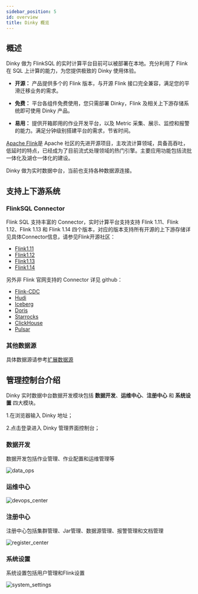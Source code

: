 ```yaml
---
sidebar_position: 5
id: overview
title: Dinky 概览
---
```



## 概述

Dinky 做为 FlinkSQL 的实时计算平台目前可以被部署在本地。充分利用了 Flink 在 SQL 上计算的能力，为您提供极致的 Dinky 使用体验。

- **开源：** 产品提供多个的 Flink 版本，与开源 Flink 接口完全兼容，满足您的平滑迁移业务的需求。

- **免费：** 平台各组件免费使用，您只需部署 Dinky，Flink 及相关上下游存储系统即可使用 Dinky 产品。
- **易用：** 提供开箱即用的作业开发平台，以及 Metric 采集、展示、监控和报警的能力。满足分钟级别搭建平台的需求，节省时间。

[Apache Flink](https://github.com/apache/flink)是 Apache 社区的先进开源项目，主攻流计算领域，具备高吞吐，低延时的特点，已经成为了目前流式处理领域的热门引擎。主要应用功能包括流批一体化及湖仓一体化的建设。

Dinky 做为实时数据中台，当前也支持各种数据源连接。

## 支持上下游系统

### FlinkSQL Connector

Flink SQL 支持丰富的 Connector，实时计算平台支持支持 Flink 1.11、Flink 1.12、Flink 1.13 和 Flink 1.14 四个版本，对应的版本支持所有开源的上下游存储详见具体Connector信息，请参见Flink开源社区：

- [Flink1.11](https://nightlies.apache.org/flink/flink-docs-release-1.11/dev/table/connectors/)
- [Flink1.12](https://nightlies.apache.org/flink/flink-docs-release-1.12/dev/table/connectors/)
- [Flink1.13](https://nightlies.apache.org/flink/flink-docs-release-1.13/docs/connectors/table/overview/)
- [Flink1.14](https://nightlies.apache.org/flink/flink-docs-release-1.14/docs/connectors/table/overview/)

另外非 Flink 官网支持的 Connector 详见 github：

- [Flink-CDC](https://github.com/ververica/flink-cdc-connectors/releases/)
- [Hudi](https://github.com/apache/hudi/releases)
- [Iceberg](https://github.com/apache/iceberg/releases)
- [Doris](https://github.com/apache/incubator-doris-flink-connector/tags)
- [Starrocks](https://github.com/StarRocks/flink-connector-starrocks/releases)
- [ClickHouse](https://github.com/itinycheng/flink-connector-clickhouse)
- [Pulsar](https://github.com/streamnative/pulsar-flink/releases)

### 其他数据源

具体数据源请参考[扩展数据源](./extend/function_expansion/datasource)

## 管理控制台介绍

Dinky 实时数据中台数据开发模块包括 **数据开发**、**运维中心**、**注册中心** 和 **系统设置** 四大模块。

1.在浏览器输入 Dinky 地址；

2.点击登录进入 Dinky 管理界面控制台；



### 数据开发

数据开发包括作业管理、作业配置和运维管理等

![data_ops](http://www.aiwenmo.com/dinky/docs/zh-CN/overview/data_ops.png)




### 运维中心

![devops_center](http://www.aiwenmo.com/dinky/docs/zh-CN/overview/devops_center.png)


### 注册中心

注册中心包括集群管理、Jar管理、数据源管理、报警管理和文档管理

![register_center](http://www.aiwenmo.com/dinky/docs/zh-CN/overview/register_center.png)




### 系统设置

系统设置包括用户管理和Flink设置

![system_settings](http://www.aiwenmo.com/dinky/docs/zh-CN/overview/system_settings.png)

